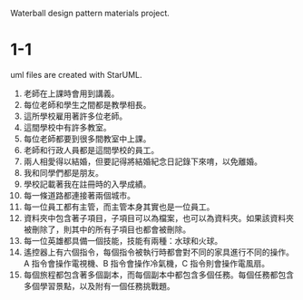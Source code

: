 Waterball design pattern materials project.

# 1-1

uml files are created with StarUML.

1. 老師在上課時會用到講義。
2. 每位老師和學生之間都是教學相長。
3. 這所學校雇用著許多位老師。
4. 這間學校中有許多教室。
5. 每位老師都要到很多間教室中上課。
6. 老師和行政人員都是這間學校的員工。
7. 兩人相愛得以結婚，但要記得將結婚紀念日記錄下來唷，以免離婚。
8. 我和同學們都是朋友。
9. 學校記載著我在註冊時的入學成績。
10. 每一條道路都連接著兩個城市。
11. 每一位員工都有主管，而主管本身其實也是一位員工。
12. 資料夾中包含著子項目，子項目可以為檔案，也可以為資料夾。如果該資料夾被刪除了，則其中的所有子項目也都會被刪除。
13. 每一位英雄都具備一個技能，技能有兩種：水球和火球。
14. 遙控器上有六個指令，每個指令被執行時都會對不同的家具進行不同的操作。A 指令會操作電視機、B 指令會操作冷氣機，C 指令則會操作電風扇。
15. 每個旅程都包含著多個副本，而每個副本中都包含多個任務。每個任務都包含多個學習景點，以及附有一個任務挑戰題。

